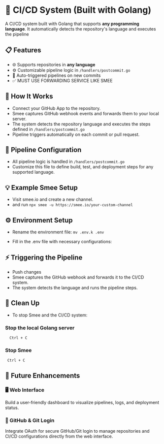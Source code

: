 # 🚀  CI/CD System (Built with Golang)

A  CI/CD system built with Golang that supports **any programming language**. It automatically detects the repository's language and executes the pipeline 

## 📋 Features
- 🌐 Supports repositories in **any language**
- ⚙️ Customizable pipeline logic in `/handlers/postcommit.go`
- 🔄 Auto-triggered pipelines on new commits
- ✅ MUST USE FORWARDING SERVICE LIKE SMEE 

 ## 🧪 How It Works
- Connect your GitHub App to the repository.
- Smee captures GitHub webhook events and forwards them to your local server.
- The system detects the repository language and executes the steps defined in ` /handlers/postcommit.go `
- Pipeline triggers automatically on each commit or pull request.
## 📁 Pipeline Configuration
- All pipeline logic is handled in ` /handlers/postcommit.go `
- Customize this file to define build, test, and deployment steps for any supported language.
##  💡 Example Smee Setup
- Visit smee.io and create a new channel.
- and run ` npx smee -u https://smee.io/your-custom-channel `


## ⚙️ Environment Setup
- Rename the environment file:
`mv .env.k .env`

- Fill in the .env file with necessary configurations:

##  ⚡ Triggering the Pipeline
- Push changes
- Smee captures the GitHub webhook and forwards it to the CI/CD system.
- The system detects the language and runs the pipeline steps.
##  💾 Clean Up
- To stop Smee and the CI/CD system:

### Stop the local Golang server
```
  Ctrl + C
```

### Stop Smee
```
 Ctrl + C
```


## 🌟 Future Enhancements
### 🖥️ Web Interface 
Build a user-friendly dashboard to visualize pipelines, logs, and deployment status.
### 🔐 GitHub & Git Login 
Integrate OAuth for secure GitHub/Git login to manage repositories and CI/CD configurations directly from the web interface.
